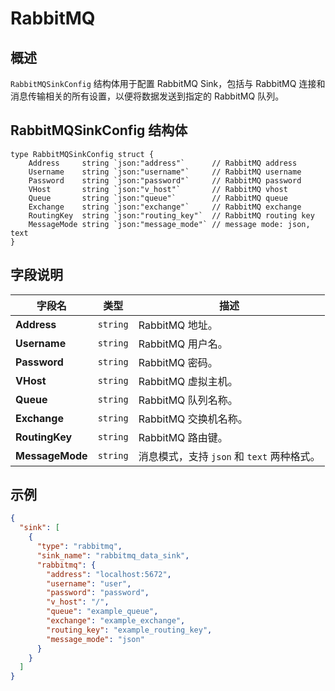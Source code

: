 RabbitMQ
====

## 概述

`RabbitMQSinkConfig` 结构体用于配置 RabbitMQ Sink，包括与 RabbitMQ 连接和消息传输相关的所有设置，以便将数据发送到指定的 RabbitMQ 队列。
## RabbitMQSinkConfig 结构体

```golang
type RabbitMQSinkConfig struct {
	Address     string `json:"address"`      // RabbitMQ address
	Username    string `json:"username"`     // RabbitMQ username
	Password    string `json:"password"`     // RabbitMQ password
	VHost       string `json:"v_host"`       // RabbitMQ vhost
	Queue       string `json:"queue"`        // RabbitMQ queue
	Exchange    string `json:"exchange"`     // RabbitMQ exchange
	RoutingKey  string `json:"routing_key"`  // RabbitMQ routing key
	MessageMode string `json:"message_mode"` // message mode: json, text
}
```
## 字段说明

| 字段名             | 类型       | 描述                            |
|-----------------|----------|-------------------------------|
| **Address**     | `string` | RabbitMQ 地址。                  |
| **Username**    | `string` | RabbitMQ 用户名。                 |
| **Password**    | `string` | RabbitMQ 密码。                  |
| **VHost**       | `string` | RabbitMQ 虚拟主机。                |
| **Queue**       | `string` | RabbitMQ 队列名称。                |
| **Exchange**    | `string` | RabbitMQ 交换机名称。               |
| **RoutingKey**  | `string` | RabbitMQ 路由键。                 |
| **MessageMode** | `string` | 消息模式，支持 `json` 和 `text` 两种格式。 |


## 示例
```json
{
  "sink": [
    {
      "type": "rabbitmq",
      "sink_name": "rabbitmq_data_sink",
      "rabbitmq": {
        "address": "localhost:5672",
        "username": "user",
        "password": "password",
        "v_host": "/",
        "queue": "example_queue",
        "exchange": "example_exchange",
        "routing_key": "example_routing_key",
        "message_mode": "json"
      }
    }
  ]
}
```